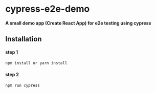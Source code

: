 # cypress-e2e-demo

**A small demo app (Create React App) for e2e testing using cypress**

## Installation

#### step 1

```bash
npm install or yarn install
```

#### step 2

```bash
npm run cypress
```
